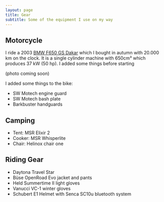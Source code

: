 ```yaml
---
layout: page
title: Gear
subtitle: Some of the equipment I use on my way
---
```


## Motorcycle
I ride a 2003 [BMW F650 GS Dakar](https://en.wikipedia.org/wiki/BMW_F_series_single-cylinder#2000%E2%80%932007:_F650GS,_F650GS_Dakar,_and_G650X) which I bought in autumn with 20.000 km on the clock.
It is a single cylinder machine with 650cm³ which produces 37 kW (50 hp). I added some things before starting

(photo coming soon)

I added some things to the bike:
* SW Motech engine guard
* SW Motech bash plate
* Barkbuster handguards

## Camping
* Tent: MSR Elixir 2
* Cooker: MSR Whisperlite
* Chair: Helinox chair one

## Riding Gear
* Daytona Travel Star
* Büse OpenRoad Evo jacket and pants
* Held Summertime II light gloves
* Vanucci VC-1 winter gloves
* Schubert E1 Helmet with Senca SC10u bluetooth system
